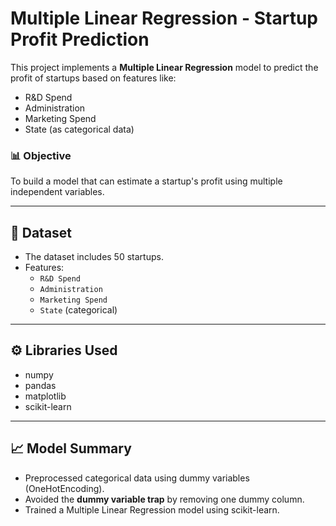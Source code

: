 # Multiple Linear Regression - Startup Profit Prediction

This project implements a **Multiple Linear Regression** model to predict the profit of startups based on features like:
- R&D Spend
- Administration
- Marketing Spend
- State (as categorical data)

### 📊 Objective
To build a model that can estimate a startup's profit using multiple independent variables.

---

## 📁 Dataset
- The dataset includes 50 startups.
- Features:
  - `R&D Spend`
  - `Administration`
  - `Marketing Spend`
  - `State` (categorical)

---

## ⚙️ Libraries Used
- numpy
- pandas
- matplotlib
- scikit-learn

---

## 📈 Model Summary
- Preprocessed categorical data using dummy variables (OneHotEncoding).
- Avoided the **dummy variable trap** by removing one dummy column.
- Trained a Multiple Linear Regression model using scikit-learn.
